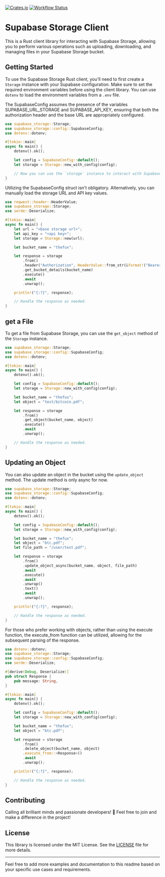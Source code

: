 [![Crates.io](https://img.shields.io/crates/v/supabase-storage.svg)](https://crates.io/crates/supabase-storage)
[![Workflow Status](https://github.com/thefux/supabase-storage-rust/actions/workflows/rust.yml/badge.svg)](https://github.com/thefux/supabase-storage-rust/actions/workflows/rust.yml/badge.svg?branch=main)


# Supabase Storage Client

This is a Rust client library for interacting with Supabase Storage,
allowing you to perform various operations such as uploading, downloading,
and managing files in your Supabase Storage bucket.

## Getting Started

To use the Supabase Storage Rust client, you'll need to first create a `Storage` instance with your Supabase configuration.
Make sure to set the required environment variables before using the client library. You can use `dotenv` to load the environment variables from a `.env` file.

The SupabaseConfig assumes the presence of the variables SUPABASE_URL_STORAGE and SUPABASE_API_KEY, ensuring that both the authorization header and the base URL are appropriately configured.

```rust
use supabase_storage::Storage;
use supabase_storage::config::SupabaseConfig;
use dotenv::dotenv;

#[tokio::main]
async fn main() {
    dotenv().ok();

    let config = SupabaseConfig::default();
    let storage = Storage::new_with_config(config);

    // Now you can use the `storage` instance to interact with Supabase Storage.
}
```

Utilizing the SupabaseConfig struct isn't obligatory. Alternatively, you can manually load the storage URL and API key values.

```rust
use reqwest::header::HeaderValue;
use supabase_storage::Storage;
use serde::Deserialize;

#[tokio::main]
async fn main() {
    let url = "<base storage url>";
    let api_key = "<api key>";
    let storage = Storage::new(url);

    let bucket_name = "thefux";

    let response = storage
        .from()
        .header("Authorization", HeaderValue::from_str(&format!("Bearer {}", api_key)).unwrap())
        .get_bucket_details(bucket_name)
        .execute()
        .await
        .unwrap();

    println!("{:?}", response);

    // Handle the response as needed.
}
```


## get a File

To get a file from Supabase Storage, you can use the `get_object` method of the `Storage` instance.

```rust
use supabase_storage::Storage;
use supabase_storage::config::SupabaseConfig;
use dotenv::dotenv;

#[tokio::main]
async fn main() {
    dotenv().ok();

    let config = SupabaseConfig::default();
    let storage = Storage::new_with_config(config);

    let bucket_name = "thefux";
    let object = "test/bitcoin.pdf";

    let response = storage
        .from()
        .get_object(bucket_name, object)
        .execute()
        .await
        .unwrap();

    // Handle the response as needed.
}
```

## Updating an Object

You can also update an object in the bucket using the `update_object` method.
The update method is only async for now.

```rust
use supabase_storage::Storage;
use supabase_storage::config::SupabaseConfig;
use dotenv::dotenv;

#[tokio::main]
async fn main() {
    dotenv().ok();

    let config = SupabaseConfig::default();
    let storage = Storage::new_with_config(config);

    let bucket_name = "thefux";
    let object = "btc.pdf";
    let file_path = "/user/test.pdf";

    let response = storage
        .from()
        .update_object_async(bucket_name, object, file_path)
        .await
        .execute()
        .await
        .unwrap()
        .text()
        .await
        .unwrap();

    println!("{:?}", response);

    // Handle the response as needed.
}
```

For those who prefer working with objects, rather than using the execute function, the execute_from function can be utilized, allowing for the subsequent parsing of the response.

```rust
use dotenv::dotenv;
use supabase_storage::Storage;
use supabase_storage::config::SupabaseConfig;
use serde::Deserialize;

#[derive(Debug, Deserialize)]
pub struct Response {
    pub message: String,
}

#[tokio::main]
async fn main() {
    dotenv().ok();

    let config = SupabaseConfig::default();
    let storage = Storage::new_with_config(config);

    let bucket_name = "thefux";
    let object = "btc.pdf";

    let response = storage
        .from()
        .delete_object(bucket_name, object)
        .execute_from::<Response>()
        .await
        .unwrap();

    println!("{:?}", response);

    // Handle the response as needed.
}
```

## Contributing
Calling all brilliant minds and passionate developers! 🚀
Feel free to join and make a difference in the project!

## License

This library is licensed under the MIT License. See the [LICENSE](LICENSE) file for more details.

---

Feel free to add more examples and documentation to this readme based on your specific use cases and requirements.
